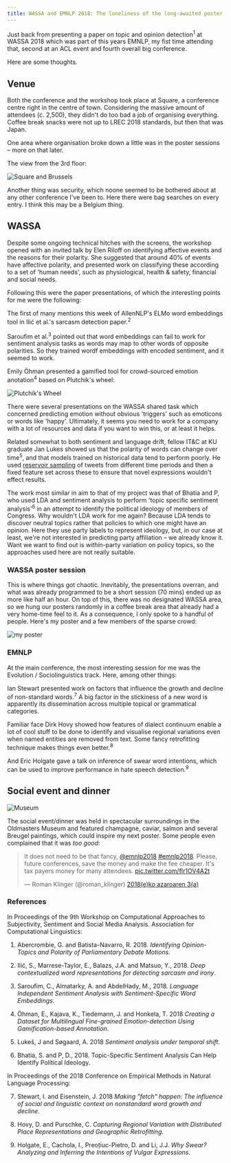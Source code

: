 ```yaml
---
title: WASSA and EMNLP 2018: The loneliness of the long-awaited poster session
---
```


Just back from presenting a paper on topic and opinion detection<sup>1</sup> at WASSA 2018 which was part of this years EMNLP, my fist time attending that, second at an ACL event and fourth overall big conference. 

Here are some thoughts.

<h2>Venue</h2>

Both the conference and the workshop took place at Square, a conference centre right in the centre of town. Considering the massive amount of attendees (c. 2,500), they didn't do too bad a job of organising everything. Coffee break snacks were not up to LREC 2018 standards, but then that was Japan.

One area where organisation broke down a little was in the poster sessions – more on that later.

The view from the 3rd floor:

![Square and Brussels](/assets/brussels.jpg)

Another thing was security, which noone seemed to be bothered about at any other conference I've been to. Here there were bag searches on every entry. I think this may be a Belgium thing.


<h2>WASSA</h2>

Despite some ongoing technical hitches with the screens, the workshop opened with an invited talk by Elen Riloff on identifying affective events and the reasons for their polarity. She suggested that around 40% of events have affective polarity, and presented work on classifying these according to a set of 'human needs', such as physiological, health & safety, financial and social needs.

Following this were the paper presentations, of which the interesting points for me were the following:

The first of many mentions this week of AllenNLP's ELMo word embeddings tool in Ilić et al.'s sarcasm detection paper.<sup>2</sup>

Saroufim et al.<sup>3</sup> pointed out that word embeddings can fail to work for sentiment analysis tasks as words may map to other words of opposite polarities. So they trained wordf embeddings with encoded sentiment, and it seemed to work.

Emily Öhman presented a gamified tool for crowd-sourced emotion anotation<sup>4</sup> based on Plutchik's wheel:

![Plutchik's Wheel](/assets/Plutchik-wheel.svg)

There were several presentations on the WASSA shared task which concerned predicting emotion without obvious 'triggers' such as emoticons or words like 'happy'. Ultimately, it seems you need to work for a company with a lot of resources and data if you want to win this, or at least it helps.

Related somewhat to both sentiment and language drift, fellow IT&C at KU graduate Jan Lukes showed us that the polarity of words can change over time<sup>5</sup>, and that models trained on historical data tend to perform poorly. He used [reservoir sampling](https://en.wikipedia.org/wiki/Reservoir_sampling) of tweets from different time periods and then a fixed feature set across these to ensure that novel expressions wouldn't effect results.

The work most similar in aim to that of my project was that of Bhatia and P, who used LDA and sentiment analysis to perform 'topic specific sentiment analysis'<sup>6</sup> in an attempt to identify the political ideology of members of Congress. Why wouldn't LDA work for me again? Because LDA tends to discover neutral topics rather that policies to which one might have an opinion. Here they use party labels to represent ideology, but, in our case at least, we're not interested in predicting party affiliation – we already know it. Want we want to find out is *within*-party variation on policy topics, so the approaches used here are not really suitable.

<h3>WASSA poster session</h3>

This is where things got chaotic. Inevitably, the presentations overran, and what was already programmed to be a short session (70 mins) ended up as more like half an hour. On top of this, there was no designated WASSA area, so we hung our posters randomly in a coffee break area that already had a very home-time feel to it. As a consequence, I only spoke to a handful of people. Here's my poster and a few members of the sparse crowd:

![my poster](/assets/wassa_poster.jpg)

<h3>EMNLP</h3>

At the main conference, the most interesting session for me was the Evolution / Sociolinguistics track. Here, among other things:

Ian Stewart presented work on factors that influence the growth and decline of non-standard words.<sup>7</sup> A big factor in the stickiness of a new word is apparently its dissemination across multiple topical or grammatical categories. 

Familiar face Dirk Hovy showed how features of dialect continuum enable a lot of cool stuff to be done to identify and visualise regional variations even when named entities are removed from text. Some fancy retrofitting technique makes things even better.<sup>8</sup>

And Eric Holgate gave a talk on inference of swear word intentions, which can be used to improve performance in hate speech detection.<sup>9</sup> 

<h2>Social event and dinner</h2>

![Museum](/assets/dinner.jpg)

The social event/dinner was held in spectacular surroundings in the Oldmasters Museum and featured champagne, caviar, salmon and several Breugel paintings, which could inspire my next poster. Some people even complained that it was *too good*:

<blockquote class="twitter-tweet" data-cards="hidden" data-lang="eu"><p lang="en" dir="ltr">It does not need to be that fancy, <a href="https://twitter.com/emnlp2018?ref_src=twsrc%5Etfw">@emnlp2018</a> <a href="https://twitter.com/hashtag/emnlp2018?src=hash&amp;ref_src=twsrc%5Etfw">#emnlp2018</a>. Please, future conferences, save the money and make the fee cheaper. It&#39;s tax payers money for many attendees. <a href="https://t.co/fIr1OV4A2t">pic.twitter.com/fIr1OV4A2t</a></p>&mdash; Roman Klinger (@roman_klinger) <a href="https://twitter.com/roman_klinger/status/1058787726617653255?ref_src=twsrc%5Etfw">2018(e)ko azaroaren 3(a)</a></blockquote>


<h3>References</h3>
In Proceedings of the 9th Workshop on Computational Approaches to Subjectivity, Sentiment and Social Media Analysis.
Association for Computational Linguistics:

1. Abercrombie, G. and Batista-Navarro, R. 2018. *Identifying Opinion-Topics and Polarity of Parliamentary Debate Motions*. 

2. Ilić, S., Marrese-Taylor, E., Balazs, J.A. and Matsuo, Y., 2018. *Deep contextualized word representations for detecting sarcasm and irony*.

3. Saroufim, C., Almatarky, A. and AbdelHady, M., 2018. *Language Independent Sentiment Analysis with Sentiment-Specific Word Embeddings*.

4. Öhman, E., Kajava, K., Tiedemann, J. and Honkela, T. 2018 *Creating a Dataset for Multilingual Fine-grained Emotion-detection Using Gamification-based Annotation*.

5. Lukeš, J and Søgaard, A. 2018 *Sentiment analysis under temporal shift*.

6. Bhatia, S. and P, D., 2018. Topic-Specific Sentiment Analysis Can Help Identify Political Ideology.

In Proceedings of the 2018 Conference on Empirical Methods in Natural Language Processing:

7. Stewart, I. and Eisenstein, J. 2018 *Making "fetch" happen: The influence of social and linguistic context on nonstandard word growth and decline*.

8. Hovy, D. and Purschke, C. *Capturing Regional Variation with Distributed Place Representations and Geographic Retrofitting*.

9. Holgate, E., Cachola, I., Preoțiuc-Pietro, D. and Li, J.J. *Why Swear? Analyzing and Inferring the Intentions of Vulgar Expressions*.


